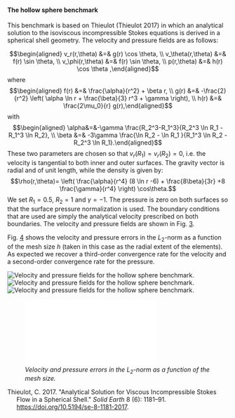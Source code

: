 #### The hollow sphere benchmark

This benchmark is based on Thieulot (Thieulot 2017) in which an analytical
solution to the isoviscous incompressible Stokes equations is derived in a
spherical shell geometry. The velocity and pressure fields are as follows:

$$\begin{aligned}
v_r(r,\theta)      &=& g(r) \cos \theta, \\
v_\theta(r,\theta) &=& f(r) \sin \theta, \\
v_\phi(r,\theta)   &=& f(r) \sin \theta, \\
p(r,\theta)        &=& h(r) \cos \theta ,\end{aligned}$$ where
$$\begin{aligned}
f(r) &=& \frac{\alpha}{r^2} + \beta r, \\
g(r) &=& -\frac{2}{r^2} \left(  \alpha \ln r + \frac{\beta}{3}  r^3  + \gamma \right),   \\
h(r) &=& \frac{2\mu_0}{r} g(r),\end{aligned}$$ with $$\begin{aligned}
\alpha&=&-\gamma \frac{R_2^3-R_1^3}{R_2^3 \ln R_1 - R_1^3 \ln R_2}, \\
\beta &=& -3\gamma \frac{\ln R_2 - \ln R_1  }{R_1^3 \ln R_2 - R_2^3 \ln R_1}.\end{aligned}$$
These two parameters are chosen so that $v_r(R_1)=v_r(R_2)=0$, i.e. the
velocity is tangential to both inner and outer surfaces. The gravity vector is
radial and of unit length, while the density is given by:
$$\rho(r,\theta)=  \left(   \frac{\alpha}{r^4}  (8 \ln r -6) +  \frac{8\beta}{3r}  +8 \frac{\gamma}{r^4}  \right) \cos\theta.$$
We set $R_1=0.5$, $R_2=1$ and $\gamma=-1$. The pressure is zero on both
surfaces so that the surface pressure normalization is used. The boundary
conditions that are used are simply the analytical velocity prescribed on both
boundaries. The velocity and pressure fields are shown in Fig. [3].

Fig. [4] shows the velocity and pressure errors in the $L_2$-norm as a
function of the mesh size $h$ (taken in this case as the radial extent of the
elements). As expected we recover a third-order convergence rate for the
velocity and a second-order convergence rate for the pressure.

<img src="cookbooks/benchmarks/hollow_sphere/doc/vel.png" title="fig:" id="fig:hollow-sphere-vp" alt="Velocity and pressure fields for the hollow sphere benchmark." />
<img src="cookbooks/benchmarks/hollow_sphere/doc/vel2.png" title="fig:" id="fig:hollow-sphere-vp" alt="Velocity and pressure fields for the hollow sphere benchmark." />
<img src="cookbooks/benchmarks/hollow_sphere/doc/pressure.png" title="fig:" id="fig:hollow-sphere-vp" alt="Velocity and pressure fields for the hollow sphere benchmark." />

<figure>
<embed src="cookbooks/benchmarks/hollow_sphere/doc/errors_hollowsphere.pdf" id="fig:hollow-sphere-errors" /><figcaption aria-hidden="true"><em>Velocity and pressure errors in the <span class="math inline"><em>L</em><sub>2</sub></span>-norm as a function of the mesh size.</em></figcaption>
</figure>

<div id="refs" class="references csl-bib-body hanging-indent">

<div id="ref-THIE17" class="csl-entry">

Thieulot, C. 2017. "Analytical Solution for Viscous Incompressible
Stokes Flow in a Spherical Shell." *Solid Earth* 8 (6): 1181&ndash;91.
<https://doi.org/10.5194/se-8-1181-2017>.

</div>

</div>

  [3]: #fig:hollow-sphere-vp
  [4]: #fig:hollow-sphere-errors
